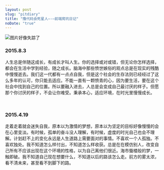 ```yaml
---
layout: post
slug: "pitdiary"
title: "撸代码会死星人—-—前端爬坑日记"
noDate: "true"
---
```

<!-- ### 你猜我爬坑爬出来没有？
> 哼哼！先告诉我地面在哪。  -->  
![图片好像失踪了](http://i4.tietuku.com/382b5de7cbf22e47.jpg)   

<!-- more -->

     
 ### 2015.8.3
人生总是伴随这成长，有成长才叫人生。你的选择或对或错，但无论你怎样选择，都会在生活中学到经验，随之成长。脑海中那些愤世嫉俗的观点总是在现实的残酷中慢慢逝去。我们这一代都有一点点自我，但是这个社会的生存法则已经经过了这么多年的认可，你只能去适应。不能一直有一颗愤青的心，因为要生活，要在这个社会中找到自己的位置。所以要融入进去，人总是会变成自己最讨厌的样子。但愿那个你讨厌的样子，不会让你难受。秉承本心，适应环境，在时光里慢慢成长。

<br/>

 ### 2015.4.19 
走着走着就会迷失自我，原本以为激情的梦想，原本以为坚定的目标好像慢慢的会在心里变淡。有时候，孤单的奋斗没人理解，有时候，虚度的时光自己也会不理解。计划赶不上的变化永远是人生道路上需要面对的事情。不喜欢一个人孤独。不喜欢独处。我不知道怎么样付出，不知道怎么样收获。总是在在模仿别人，改变自己所有不应该出现在这个环境的性格，以为自己离他们很近。海市蜃楼般的梦，一触即破。我不知道自己现在想要什么，不知道以后的路该怎么走。前方的雾太浓，看不清未来，甚至看不到脚下的路。